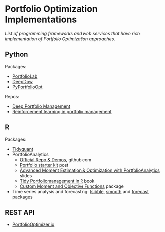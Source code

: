 
# Portfolio Optimization Implementations

_List of programming frameworks and web services that have rich implementation of Portfolio Optimization approaches._

## Python

Packages:

- [PortfolioLab](https://hudson-and-thames-portfoliolab.readthedocs-hosted.com/en/latest/)
- [DeepDow](https://deepdow.readthedocs.io/en/latest/#)
- [PyPortfolioOpt](https://pyportfolioopt.readthedocs.io/en/latest/)

Repos:

- [Deep Portfolio Management](https://github.com/Rachnog/Deep-Portfolio-Management)
- [Reinforcement learning in portfolio management](https://github.com/liangzp/Reinforcement-learning-in-portfolio-management-)

## R

Packages:

- [Tidyquant](https://business-science.github.io/tidyquant/)
- PortfolioAnalytics
  - [Official Repo & Demos](https://github.com/R-Finance/PortfolioAnalytics/tree/master/demo), github.com
  - [Portfolio starter kit](https://www.optionstocksmachines.com/post/portfolio-starter-kit/) post
  - [Advanced Moment Estimation & Optimization with PortfolioAnalytics](https://rossb34.github.io/PortfolioAnalyticsPresentation2015/#1) slides
  - [Tidy Portfoliomanagement in R](https://bookdown.org/sstoeckl/Tidy_Portfoliomanagement_in_R/s-4portfolios.html#mean-cvar-portfolios) book
  - [Custom Moment and Objective Functions](https://cran.r-project.org/web/packages/PortfolioAnalytics/vignettes/custom_moments_objectives.pdf) package
- Time series analysis and forecasting: [tsibble](https://r-analytics.blogspot.com/2019/12/tsibble.html), [smooth](https://cran.r-project.org/web/packages/smooth/smooth.pdf) and [forecast](https://cran.r-project.org/web/packages/forecast/forecast.pdf) packages

## REST API

- [PortfolioOptimizer.io](https://docs.portfoliooptimizer.io/index.html#tag--Portfolio-Optimization)
